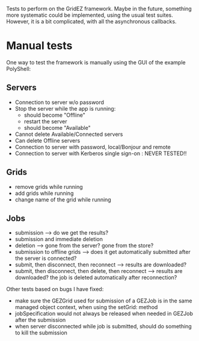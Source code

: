 Tests to perform on the GridEZ framework. Maybe in the future, something more systematic could be implemented, using the usual test suites. However, it is a bit complicated, with all the asynchronous callbacks.


# Manual tests

One way to test the framework is manually using the GUI of the example PolyShell:

## Servers
* Connection to server w/o password
* Stop the server while the app is running:
	* should become "Offline"
	* restart the server
	* should become "Available"
* Cannot delete Available/Connected servers
* Can delete Offline servers
* Connection to server with password, local/Bonjour and remote
* Connection to server with Kerberos single sign-on : NEVER TESTED!!


## Grids
* remove grids while running
* add grids while running
* change name of the grid while running


## Jobs
* submission --> do we get the results?
* submission and immediate deletion
* deletion --> gone from the server? gone from the store?
* submission to offline grids --> does it get automatically submitted after the server is connected?
* submit, then disconnect, then reconnect --> results are downloaded?
* submit, then disconnect, then delete, then reconnect --> results are downloaded? the job is deleted automatically after reconnection?


Other tests based on bugs I have fixed:
* make sure the GEZGrid used for submission of a GEZJob is in the same managed object context, when using the setGrid: method
* jobSpecification would not always be released when needed in GEZJob after the submission
* when server disconnected while job is submitted, should do something to kill the submission